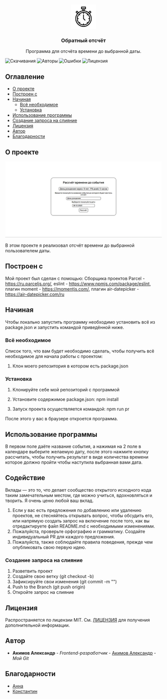 <br/>
<p align="center">
  <a href="https://github.com/Kustiche/Countdown">
    <img src="resources/favicon/favicon.svg" alt="Logo" width="80" height="80">
  </a>

  <h3 align="center">Обратный отсчёт</h3>

  <p align="center">
    Программа для отсчёта времени до выбранной даты.
  </p>
</p>

![Скачивания](https://img.shields.io/github/downloads/Kustiche/Countdown/total) ![Авторы](https://img.shields.io/github/contributors/Kustiche/Countdown?color=dark-green) ![Ошибки](https://img.shields.io/github/issues/Kustiche/Countdown) ![Лицензия](https://img.shields.io/github/license/Kustiche/Countdown)

## Оглавление

- [О проекте](#about-the-project)
- [Построен с](#built-with)
- [Начиная](#getting-started)
  - [Всё необходимое](#prerequisites)
  - [Установка](#installation)
- [Использование программы](#usage)
- [Создание запроса на слияние](#contributing)
- [Лицензия](#license)
- [Автор](#authors)
- [Благодарности](#acknowledgements)

## О проекте

![Screen Shot](img/countdown.png)

В этом проекте я реализовал отсчёт времени до выбранной пользователем даты.

## Построен с

Мой проект был сделан с помощью:
Сборщика проектов Parcel - https://ru.parceljs.org/,
eslint - https://www.npmjs.com/package/eslint,
плагин moment - https://momentjs.com/,
плагин air-datepicker - https://air-datepicker.com/ru

## Начиная

Чтобы локально запустить программу необходимо установить всё из package.json и запустить командой приведённой ниже.

### Всё необходимое

Список того, что вам будет необходимо сделать, чтобы получить всё необходимое для начала работы с проектом:

1. Клон моего репозитория в котором есть package.json

### Установка

1. Клонируйте себе мой репозиторий с программой

2. Установите содержимое package.json:
   npm install

3. Запуск проекта осуществляется командой:
   npm run pr

После этого у вас в браузере откроется программа.

## Использование программы

В первом поле даёте название события, а нажимая на 2 поле в календаре выберите желаемую дату, после этого нажмите кнопку рассчитать, чтобы получить результат в виде количества времени которое должно пройти чтобы наступила выбранная вами дата.

## Содействие

Вклады — это то, что делает сообщество открытого исходного кода таким замечательным местом, где можно учиться, вдохновляться и творить. Я очень ценю любой ваш вклад.

1. Если у вас есть предложения по добавлению или удалению проектов, не стесняйтесь открывать вопрос, чтобы обсудить его, или напрямую создать запрос на включение после того, как вы отредактируете файл README.md с необходимыми изменениями.
2. Пожалуйста, проверьте орфографию и грамматику. Создайте индивидуальный PR для каждого предложения.
3. Пожалуйста, также соблюдайте правила поведения, прежде чем опубликовать свою первую идею.

### Создание запроса на слияние

1. Разветвить проект
2. Создайте свою ветку (git checkout -b)
3. Зафиксируйте свои изменения (git commit -m "")
4. Push to the Branch (git push origin)
5. Откройте запрос на слияние

## Лицензия

Распространяется по лицензии MIT. См. [ЛИЦЕНЗИЯ](https://github.com/Kustiche/Countdown/blob/main/LICENSE) для получения дополнительной информации.

## Автор

- **Акимов Александр** - _Frontend-разработчик_ - [Акимов Александр](https://github.com/Kustiche) - _Мой Git_

## Благодарности

- [Анна](https://github.com/enotstitch)
- [Константин](https://github.com/ZayRexan)
